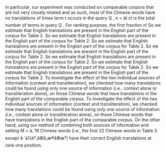 In particular, our experiment was conducted on comparable corpora that are not very closely related and as such, most of the Chinese words have no translations of times term t occurs in the query Q , n = ât ct is the total number of terms in query Q . For ranking purpose, the first fraction n!
So we estimate that English translations are present in the English part of the corpus for Table 2.
So we estimate that English translations are present in the English part of the corpus for Table 2.
So we estimate that English translations are present in the English part of the corpus for Table 2.
So we estimate that English translations are present in the English part of the corpus for Table 2.
So we estimate that English translations are present in the English part of the corpus for Table 2.
So we estimate that English translations are present in the English part of the corpus for Table 2.
So we estimate that English translations are present in the English part of the corpus for Table 2.
To investigate the effect of the two individual sources of information (context and transliteration), we checked how many translations could be found using only one source of information (i.e., context alone or transliteration alone), on those Chinese words that have translations in the English part of the comparable corpus.
To investigate the effect of the two individual sources of information (context and transliteration), we checked how many translations could be found using only one source of information (i.e., context alone or transliteration alone), on those Chinese words that have translations in the English part of the comparable corpus.
On the other hand, using our method of combining both sources of information and setting M = â, 19 Chinese words (i.e., the first 22 Chinese words in Table 3 except å·´ä½äº,å©å,æ®å©æ³) have their correct English translations at rank one position.